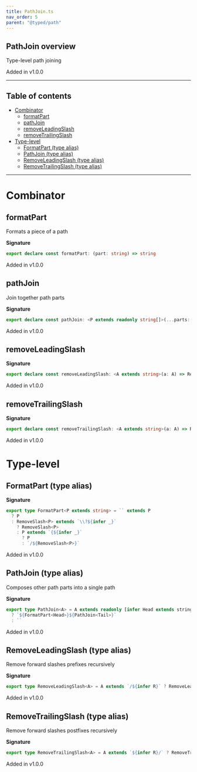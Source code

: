 ```yaml
---
title: PathJoin.ts
nav_order: 5
parent: "@typed/path"
---
```


## PathJoin overview

Type-level path joining

Added in v1.0.0

---

<h2 class="text-delta">Table of contents</h2>

- [Combinator](#combinator)
  - [formatPart](#formatpart)
  - [pathJoin](#pathjoin)
  - [removeLeadingSlash](#removeleadingslash)
  - [removeTrailingSlash](#removetrailingslash)
- [Type-level](#type-level)
  - [FormatPart (type alias)](#formatpart-type-alias)
  - [PathJoin (type alias)](#pathjoin-type-alias)
  - [RemoveLeadingSlash (type alias)](#removeleadingslash-type-alias)
  - [RemoveTrailingSlash (type alias)](#removetrailingslash-type-alias)

---

# Combinator

## formatPart

Formats a piece of a path

**Signature**

```ts
export declare const formatPart: (part: string) => string
```

Added in v1.0.0

## pathJoin

Join together path parts

**Signature**

```ts
export declare const pathJoin: <P extends readonly string[]>(...parts: P) => PathJoin<P>
```

Added in v1.0.0

## removeLeadingSlash

**Signature**

```ts
export declare const removeLeadingSlash: <A extends string>(a: A) => RemoveLeadingSlash<A>
```

Added in v1.0.0

## removeTrailingSlash

**Signature**

```ts
export declare const removeTrailingSlash: <A extends string>(a: A) => RemoveTrailingSlash<A>
```

Added in v1.0.0

# Type-level

## FormatPart (type alias)

**Signature**

```ts
export type FormatPart<P extends string> = `` extends P
  ? P
  : RemoveSlash<P> extends `\\?${infer _}`
    ? RemoveSlash<P>
    : P extends `{${infer _}`
      ? P
      : `/${RemoveSlash<P>}`
```

Added in v1.0.0

## PathJoin (type alias)

Composes other path parts into a single path

**Signature**

```ts
export type PathJoin<A> = A extends readonly [infer Head extends string, ...infer Tail extends ReadonlyArray<string>]
  ? `${FormatPart<Head>}${PathJoin<Tail>}`
  : ``
```

Added in v1.0.0

## RemoveLeadingSlash (type alias)

Remove forward slashes prefixes recursively

**Signature**

```ts
export type RemoveLeadingSlash<A> = A extends `/${infer R}` ? RemoveLeadingSlash<R> : A
```

Added in v1.0.0

## RemoveTrailingSlash (type alias)

Remove forward slashes postfixes recursively

**Signature**

```ts
export type RemoveTrailingSlash<A> = A extends `${infer R}/` ? RemoveTrailingSlash<R> : A
```

Added in v1.0.0
